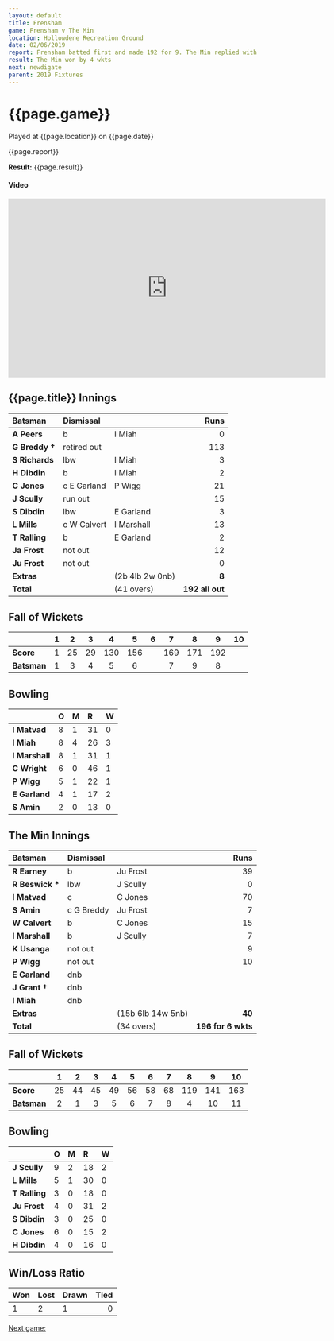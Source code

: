```yaml
---
layout: default
title: Frensham
game: Frensham v The Min
location: Hollowdene Recreation Ground
date: 02/06/2019
report: Frensham batted first and made 192 for 9. The Min replied with 196 for 6.
result: The Min won by 4 wkts
next: newdigate
parent: 2019 Fixtures
---
```


# {{page.game}}

Played at {{page.location}} on {{page.date}}

{{page.report}}

**Result:** {{page.result}}

#### Video

<iframe src="https://player.vimeo.com/video/341233600?h=fc0cf87163" width="640" height="360" frameborder="0" allow="autoplay; fullscreen; picture-in-picture" allowfullscreen></iframe>

## {{page.title}} Innings

| Batsman | Dismissal |  | Runs |
|:---|:---|---|---:|
| **A Peers** | b | I Miah | 0 | 
| **G Breddy &#8224;** | retired out |  | 113 | 
| **S Richards** | lbw | I Miah | 3 | 
| **H Dibdin** | b | I Miah | 2 | 
| **C Jones** | c E Garland | P Wigg | 21 | 
| **J Scully** | run out |  | 15 | 
| **S Dibdin** | lbw | E Garland | 3 | 
| **L Mills** | c W Calvert | I Marshall | 13 | 
| **T Ralling** | b | E Garland | 2 | 
| **Ja Frost** | not out |  | 12 | 
| **Ju Frost** | not out | | 0 | 
| **Extras** | | (2b 4lb 2w 0nb) | **8** | 
| **Total** | | (41 overs) | ****192 all out**** | 

## Fall of Wickets

| | 1 | 2 | 3 | 4 | 5 | 6 | 7 | 8 | 9 | 10 |
|---|:---:|:---:|:---:|:---:|:---:|:---:|:---:|:---:|:---:|:---:|
| **Score** | 1 | 25 | 29 | 130 | 156 |  | 169 | 171 | 192 |  |
| **Batsman** | 1 | 3 | 4 | 5 | 6 |  | 7 | 9 | 8 |  |

## Bowling

| | O | M | R | W |
|---|:---|:---|:---|:---|
| **I Matvad** | 8 | 1 | 31 | 0 | 
| **I Miah** | 8 | 4 | 26 | 3 | 
| **I Marshall** | 8 | 1 | 31 | 1 | 
| **C Wright** | 6 | 0 | 46 | 1 | 
| **P Wigg** | 5 | 1 | 22 | 1 | 
| **E Garland** | 4 | 1 | 17 | 2 | 
| **S Amin** | 2 | 0 | 13 | 0 | 

## The Min Innings

| Batsman | Dismissal |  | Runs |
|:---|:---|---|---:|
| **R Earney** | b | Ju Frost | 39 | 
| **R Beswick &#42;** | lbw | J Scully | 0 | 
| **I Matvad** | c | C Jones | 70 | 
| **S Amin** | c G Breddy | Ju Frost | 7 | 
| **W Calvert** | b  | C Jones | 15 | 
| **I Marshall** | b | J Scully | 7 | 
| **K Usanga** | not out |  | 9 | 
| **P Wigg** | not out |  | 10 | 
| **E Garland** | dnb |  |  | 
| **J Grant &#8224;** | dnb |  |  | 
| **I Miah** | dnb |  |  | 
| **Extras** | | (15b 6lb 14w 5nb) | **40** | 
| **Total** | | (34 overs) | ****196 for 6 wkts**** | 

## Fall of Wickets

| | 1 | 2 | 3 | 4 | 5 | 6 | 7 | 8 | 9 | 10 |
|---|:---:|:---:|:---:|:---:|:---:|:---:|:---:|:---:|:---:|:---:|
| **Score** | 25 | 44 | 45 | 49 | 56 | 58 | 68 | 119 | 141 | 163 | 
| **Batsman** | 2 | 1 | 3 | 5 | 6 | 7 | 8 | 4 | 10 | 11 | 

## Bowling

| | O | M | R | W |
|---|:---|:---|:---|:---|
| **J Scully** | 9 | 2 | 18 | 2 | 
| **L Mills** | 5 | 1 | 30 | 0 | 
| **T Ralling** | 3 | 0 | 18 | 0 | 
| **Ju Frost** | 4 | 0 | 31 | 2 | 
| **S Dibdin** | 3 | 0 | 25 | 0 |
| **C Jones** | 6 | 0 | 15 | 2 |
| **H Dibdin** | 4 | 0 | 16 | 0 |

## Win/Loss Ratio

| Won | Lost | Drawn | Tied |
|:---|:---|:---|---:|
| 1 | 2 | 1 | 0 |

[Next game:]({{page.next}})
